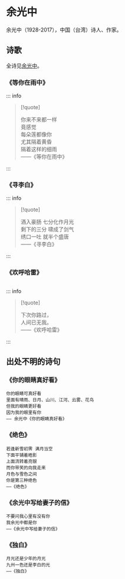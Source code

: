 # 余光中

余光中（1928-2017），中国（台湾）诗人、作家。

## 诗歌

全诗见[余光中](../post/yuguangzhong-1962.md)。

### 《等你在雨中》

::: info

> [!quote]  
>
> 你来不来都一样  
> 竟感觉  
> 每朵莲都像你  
> 尤其隔着黄昏  
> 隔着这样的细雨  
> ——《等你在雨中》  

:::

### 《寻李白》

::: info

> [!quote]  
>
> 酒入豪肠 七分化作月光  
> 剩下的三分 啸成了剑气  
> 绣口一吐 就半个盛唐  
> ——《寻李白》  

:::

### 《欢呼哈雷》

```
```

::: info

> [!quote]  
>
> 下次你路过，  
> 人间已无我。  
> ——《欢呼哈雷》  

:::

## 出处不明的诗句

### 《你的眼睛真好看》

```
你的眼睛可真好看
里面有晴雨、日月、山川、江河、云雾、花鸟
但我的眼睛更好看
因为我的眼里有你
—— 余光中《你的眼睛真好看》
```

### 《绝色》

```
若逢新雪初霁 满月当空
下面平铺着皓影
上面流转着亮银
而你带笑的向我走来
月色与雪色之间
你是第三种绝色
——《绝色》
```

### 《余光中写给妻子的信》

```
不要问我心里有没有你
我余光中都是你
——《余光中写给妻子的信》
```

### 《独白》

```
月光还是少年的月光
九州一色还是李白的光
——《独白》
```
